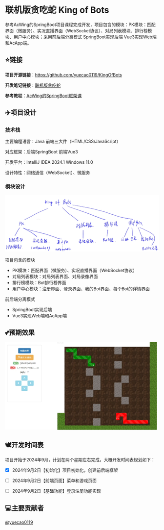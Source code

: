 # 联机版贪吃蛇 King of Bots

参考AcWing的SpringBoot项目课程完成开发，项目包含的模块：PK模块：匹配界面（微服务）、实况直播界面（WebSocket协议）、对局列表模块、排行榜模块、用户中心模块；采用前后端分离模式 SpringBoot实现后端 Vue3实现Web端和AcApp端。

## ⭐链接

**项目开源链接**：https://github.com/yuecao0119/KingOfBots

**开发笔记链接**：[联机版贪吃蛇](https://jm5q27wopq.feishu.cn/wiki/KgYywCCt7i7BWpksKiscpIqFnNh)

**参考教程**：[AcWing的SpringBoot框架课](https://www.acwing.com/activity/content/1877/)

## ✈️项目设计

### 技术栈

主要编程语言：Java  前端三大件（HTML/CSS/JavaScript）

对应框架：后端SpringBoot 前端Vue3

开发平台：IntelliJ IDEA 2024.1   Windows 11.0

设计特性：网络通信（WebSocket）、微服务

### 模块设计

<img src="README.assets\17252468488711.png" alt="img" style="zoom:80%;" />

项目包含的模块

- PK模块：匹配界面（微服务）、实况直播界面（WebSocket协议）
- 对局列表模块：对局列表界面、对局录像界面
- 排行榜模块：Bot排行榜界面
- 用户中心模块：注册界面、登录界面、我的Bot界面、每个Bot的详情界面

前后端分离模式

- SpringBoot实现后端
- Vue3实现Web端和AcApp端

## 💕预期效果

<img src="README.assets/image-20240902112035578.png" alt="image-20240902112035578" style="zoom:80%;" />

## 🕊️开发时间表

项目开始于2024年9月，计划在两个星期左右完成，大概开发时间表规划如下：

- [x] 2024年9月2日【初始化】项目初始化，创建前后端框架

- [ ] 2024年9月2日【前端页面】菜单和游戏页面
- [ ] 2024年9月2日【基础功能】登录注册功能实现

## 💻主要贡献者

[@yuecao0119](https://github.com/yuecao0119)